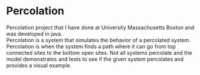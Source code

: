 # Percolation
Percolation project that I have done at University Massachusetts Boston and was developed in java.  
Percolation is a system that simulates the behavior of a percolated system. Percolation is when the system finds a path where it can go 
from top connected sites to the bottom open sites. Not all systems percolate and the model demonstrates and tests to see if the given 
system percolates and provides a visual example.
